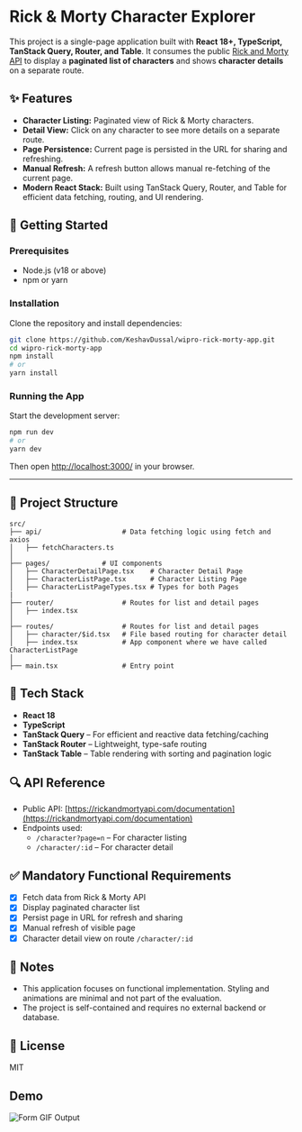 # Rick & Morty Character Explorer

This project is a single-page application built with **React 18+, TypeScript, TanStack Query, Router, and Table**. It consumes the public [Rick and Morty API](https://rickandmortyapi.com/) to display a **paginated list of characters** and shows **character details** on a separate route.

## ✨ Features

- **Character Listing:** Paginated view of Rick & Morty characters.
- **Detail View:** Click on any character to see more details on a separate route.
- **Page Persistence:** Current page is persisted in the URL for sharing and refreshing.
- **Manual Refresh:** A refresh button allows manual re-fetching of the current page.
- **Modern React Stack:** Built using TanStack Query, Router, and Table for efficient data fetching, routing, and UI rendering.

## 🚀 Getting Started

### Prerequisites

- Node.js (v18 or above)
- npm or yarn

### Installation

Clone the repository and install dependencies:

```bash
git clone https://github.com/KeshavDussal/wipro-rick-morty-app.git
cd wipro-rick-morty-app
npm install
# or
yarn install
```

### Running the App

Start the development server:

```bash
npm run dev
# or
yarn dev
```

Then open [http://localhost:3000/](http://localhost:3000/) in your browser.

---

## 📁 Project Structure

```
src/
├── api/                    # Data fetching logic using fetch and axios
│   ├── fetchCharacters.ts
│
├── pages/             # UI components
│   ├── CharacterDetailPage.tsx    # Character Detail Page
│   ├── CharacterListPage.tsx      # Character Listing Page
│   ├── CharacterListPageTypes.tsx # Types for both Pages
|
├── router/                 # Routes for list and detail pages
│   ├── index.tsx
│
├── routes/                 # Routes for list and detail pages
│   ├── character/$id.tsx   # File based routing for character detail
│   ├── index.tsx           # App component where we have called CharacterListPage
│
├── main.tsx                # Entry point
```

## 🧠 Tech Stack

- **React 18**
- **TypeScript**
- **TanStack Query** – For efficient and reactive data fetching/caching
- **TanStack Router** – Lightweight, type-safe routing
- **TanStack Table** – Table rendering with sorting and pagination logic

## 🔍 API Reference

- Public API: [https://rickandmortyapi.com/documentation](https://rickandmortyapi.com/documentation)
- Endpoints used:
  - `/character?page=n` – For character listing
  - `/character/:id` – For character detail

## ✅ Mandatory Functional Requirements

- [x] Fetch data from Rick & Morty API
- [x] Display paginated character list
- [x] Persist page in URL for refresh and sharing
- [x] Manual refresh of visible page
- [x] Character detail view on route `/character/:id`

## 📌 Notes

- This application focuses on functional implementation. Styling and animations are minimal and not part of the evaluation.
- The project is self-contained and requires no external backend or database.

## 📄 License

MIT

## Demo

![Form GIF Output](./public/wipro-rick-and-morty-output.gif)
